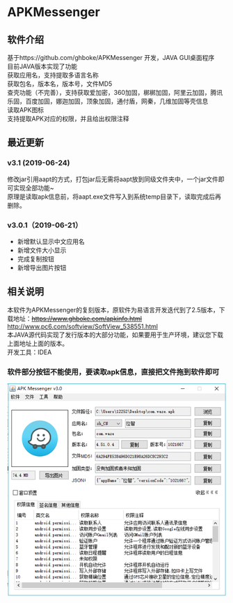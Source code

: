 # APKMessenger
## 软件介绍
基于https://github.com/ghboke/APKMessenger 开发，JAVA GUI桌面程序  
目前JAVA版本实现了功能  
获取应用名，支持提取多语言名称  
获取包名，版本名，版本号，文件MD5  
查壳功能（不完善），支持获取爱加密，360加固，梆梆加固，阿里云加固，腾讯乐固，百度加固，娜迦加固，顶象加固，通付盾，网秦，几维加固等壳信息  
读取APK图标  
支持提取APK对应的权限，并且给出权限注释 

## 最近更新
### v3.1 (2019-06-24)
修改jar引用aapt的方式，打包jar后无需将aapt放到同级文件夹中，一个jar文件即可实现全部功能~  
原理是读取apk信息前，将aapt.exe文件写入到系统temp目录下，读取完成后再删除。
### v3.0.1（2019-06-21）
* 新增默认显示中文应用名  
* 新增文件大小显示  
* 完成复制按钮  
* 新增导出图片按钮

## 相关说明  
本软件为APKMessenger的复刻版本，原软件为易语言开发迭代到了2.5版本，下载地址：<s>https://www.ghboke.com/apkinfo.html</s> http://www.pc6.com/softview/SoftView_538551.html  
本JAVA源代码实现了发行版本的大部分功能，如果要用于生产环境，建议您下载上面地址上面的版本。  
开发工具：IDEA  

### 软件部分按钮不能使用，要读取apk信息，直接把文件拖到软件即可
![img](https://github.com/g19980115/APKMessenger/blob/master/apkmessenger1.png)

  
